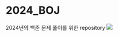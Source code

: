 # 2024_BOJ
2024년의 백준 문제 풀이를 위한 repository
<img src="https://capsule-render.vercel.app/api?type=모양&color=색상코드&height=높이&section=header&text=텍스트&fontSize=텍스트크기" />
